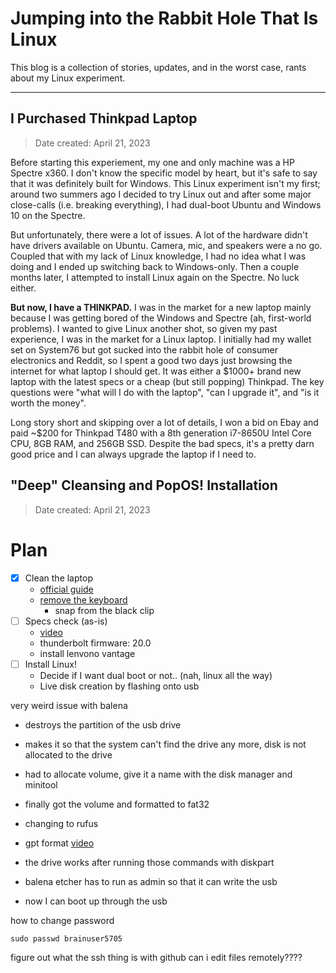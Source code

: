 # Jumping into the Rabbit Hole That Is Linux

This blog is a collection of stories, updates, and in the worst case, rants about my Linux experiment.

---

## I Purchased Thinkpad Laptop
> Date created: April 21, 2023

Before starting this experiement, my one and only machine was a HP Spectre x360. I don't know the specific model by heart, but it's safe to say that it was definitely built for Windows. This Linux experiment isn't my first; around two summers ago I decided to try Linux out and after some major close-calls (i.e. breaking everything), I had dual-boot Ubuntu and Windows 10 on the Spectre. 

But unfortunately, there were a lot of issues. A lot of the hardware didn't have drivers available on Ubuntu. Camera, mic, and speakers were a no go. Coupled that with my lack of Linux knowledge, I had no idea what I was doing and I ended up switching back to Windows-only. Then a couple months later, I attempted to install Linux again on the Spectre. No luck either.

**But now, I have a THINKPAD.** I was in the market for a new laptop mainly because I was getting bored of the Windows and Spectre (ah, first-world problems). I wanted to give Linux another shot, so given my past experience, I was in the market for a Linux laptop. I initially had my wallet set on System76 but got sucked into the rabbit hole of consumer electronics and Reddit, so I spent a good two days just browsing the internet for what laptop I should get. It was either a $1000+ brand new laptop with the latest specs or a cheap (but still popping) Thinkpad. The key questions were "what will I do with the laptop", "can I upgrade it", and "is it worth the money".

Long story short and skipping over a lot of details, I won a bid on Ebay and paid ~$200 for Thinkpad T480 with a 8th generation i7-8650U Intel Core CPU, 8GB RAM, and 256GB SSD. Despite the bad specs, it's a pretty darn good price and I can always upgrade the laptop if I need to.

## "Deep" Cleansing and PopOS! Installation
>  Date created: April 21, 2023

# Plan

-[X] Clean the laptop
    - [official guide](https://pcsupport.lenovo.com/us/en/products/laptops-and-netbooks/thinkpad-t-series-laptops/thinkpad-t480-type-20l5-20l6/20l5/solutions/ht035676-keeping-your-computer-clean-notebooks-all-in-one-desktops-tiny-in-one-and-monitors)
    - [remove the keyboard](https://www.youtube.com/watch?v=0v-WO9VANyE)
        - snap from the black clip
-[ ] Specs check (as-is)
    - [video](https://www.youtube.com/watch?v=3hFmIVqpG6s&list=LL&index=2)
    - thunderbolt firmware: 20.0 
    - install lenvono vantage
-[ ] Install Linux!
    - Decide if I want dual boot or not.. (nah, linux all the way)
    - Live disk creation by flashing onto usb


very weird issue with balena
- destroys the partition of the usb drive
- makes it so that the system can't find the drive any more, disk is not allocated to the drive
- had to allocate volume, give it a name with the disk manager and minitool
- finally got the volume and formatted to fat32
- changing to rufus

- gpt format [video](https://www.youtube.com/watch?v=s80HI2krsNA)
- the drive works after running those commands with diskpart
- balena etcher has to run as admin so that it can write the usb
- now I can boot up through the usb

how to change password
```
sudo passwd brainuser5705
```

figure out what the ssh thing is with github
can i edit files remotely????


